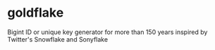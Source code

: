 # goldflake
Bigint ID or unique key generator for more than 150 years inspired by Twitter's Snowflake and Sonyflake
